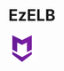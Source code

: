 # EzELB

![alt text](https://github.com/adam-p/markdown-here/raw/master/src/common/images/icon48.png "Travis Build Status")
